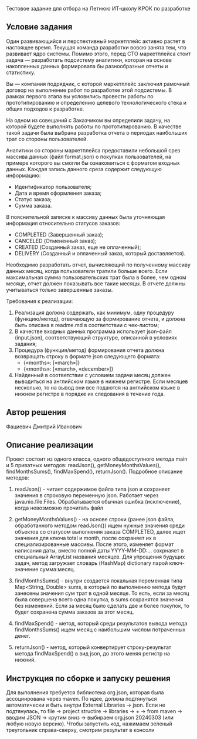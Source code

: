 Тестовое задание для отбора на Летнюю ИТ-школу КРОК по разработке

## Условие задания
Один развивающийся и перспективный маркетплейс активно растет в настоящее время. Текущая команда разработки вовсю занята тем, что развивает ядро системы. Помимо этого, перед CTO маркетплейса стоит задача — разработать подсистему аналитики, которая на основе накопленных данных формировала бы разнообразные отчеты и статистику.

Вы — компания подрядчик, с которой маркетплейс заключил рамочный договор на выполнение работ по разработке этой подсистемы. В рамках первого этапа вы условились провести работы по прототипированию и определению целевого технологического стека и общих подходов к разработке.

На одном из совещаний с Заказчиком вы определили задачу, на которой будете выполнять работы по прототипированию. В качестве такой задачи была выбрана разработка отчета о периодах наибольших трат со стороны пользователей.

Аналитики со стороны маркетплейса предоставили небольшой срез массива данных (файл format.json) о покупках пользователей, на примере которого вы смогли бы ознакомиться с форматом входных данных. Каждая запись данного среза содержит следующую информацию:
- Идентификатор пользователя;
- Дата и время оформления заказа;
- Статус заказа;
- Сумма заказа.

В пояснительной записке к массиву данных была уточняющая информация относительно статусов заказов:
- COMPLETED (Завершенный заказ);
- CANCELED (Отмененный заказ);
- CREATED (Созданный заказ, еще не оплаченный);
- DELIVERY (Созданный и оплаченный заказ, который доставляется).

Необходимо разработать отчет, вычисляющий по полученному массиву данных месяц, когда пользователи тратили больше всего. Если максимальная сумма пользовательских трат была в более, чем одном месяце, отчет должен показывать все такие месяцы. В отчете должны учитываться только завершенные заказы.

Требования к реализации:
1. Реализация должна содержать, как минимум, одну процедуру (функцию/метод), отвечающую за формирование отчета, и должна быть описана в readme.md в соответствии с чек-листом;
2. В качестве входных данных программа использует json-файл (input.json), соответствующий структуре, описанной в условиях задания;
3. Процедура (функция/метод) формирования отчета должна возвращать строку в формате json следующего формата:
   - {«months»: [«march»]} 
   - {«months»: [«march», «december»]}
4. Найденный в соответствии с условием задачи месяц должен выводиться на английском языке в нижнем регистре. Если месяцев несколько, то на вывод они все подаются на английском языке в нижнем регистре в порядке их следования в течение года.

## Автор решения
Фациевич Дмитрий Иванович

## Описание реализации
Проект состоит из одного класса, одного общедоступного метода main и 5 приватных методов: readJson(), getMoneyMonthsValues(), findMonthsSums(), findMaxSpend(), returnJson(). Подробное описание методов:

1) readJson() - читает содержимое файла типа json и сохраняет значения в строковую переменную json. Работает через java.nio.file.Files. Обрабатывается обычная ошибка (исключение), когда невозможно прочитать файл

2) getMoneyMonthsValues() - на основе строки (ранее json файла, обработанного методом readJson()) ищем нужные значения среди объектов со статусом выполнения заказа COMPLETED, далее ищет значения для ключа total и month, после сохраняет их в специализированные массивы. После этого, изменяет формат написания даты, вместо полной даты YYYY-MM-DD:... сохрнаяет в специальный ArrayList названия месяцев. Для упрощения будущих задач, метод загружает словарь (HashMap) dictionary парой ключ-значение сумма:месяц.

3) findMonthsSums() - внутри создается локальная переменная типа Map<String, Double> sums, в который по выполнению метода будут занесены значения сум трат в одной месяце. То есть, если за месяц была совершена всего одна покупка, в sums сохранятся значения без изменений. Если за месяц было сделать две и более покупок, то будет сохранена сумма заказов за этот месяц.

4) findMaxSpend() - метод, который среди результатов вывода метода findMonthsSums() ищем месяц с наибольшим числом потраченных денег.

5) returnJson() - метод, который конвертирует строку-результат метода findMaxSpend() в вид json, до этого меняя регистр на нижний.
 
## Инструкция по сборке и запуску решения
Для выполнения требуется библиотека org.json, которая была ассоциирована через maven. По идее, должна подтянуться автоматически и быть внутри External Libraries -> json. Если не подтянулась, то file -> project structire -> libraries -> + -> from maven -> вводим JSON -> крутим вниз -> выбираем org.json 20240303 (или любую новую версию). Чтобы запустить код, нажимаем зеленый треугольник справа-сверху, смотрим результат в консоли
